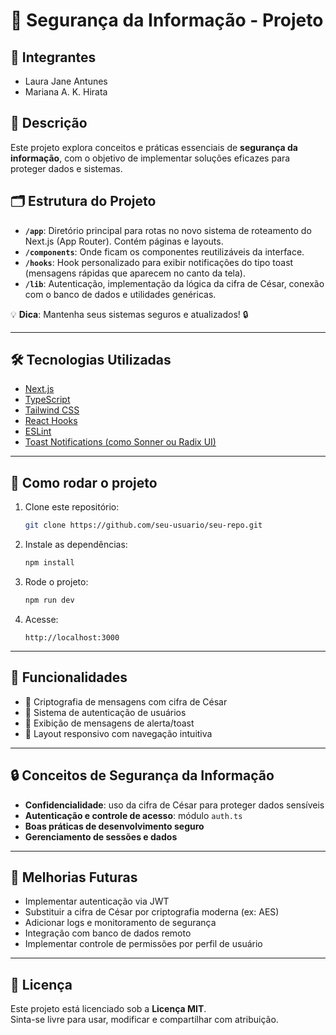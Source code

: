 # 🚀 Segurança da Informação - Projeto

## 👤 Integrantes

- Laura Jane Antunes  
- Mariana A. K. Hirata

## 📖 Descrição

Este projeto explora conceitos e práticas essenciais de **segurança da informação**, com o objetivo de implementar soluções eficazes para proteger dados e sistemas.

## 🗂️ Estrutura do Projeto

- **`/app`**: Diretório principal para rotas no novo sistema de roteamento do Next.js (App Router). Contém páginas e layouts.
- **`/components`**: Onde ficam os componentes reutilizáveis da interface.
- **`/hooks`**: Hook personalizado para exibir notificações do tipo toast (mensagens rápidas que aparecem no canto da tela).
- **`/lib`**: Autenticação, implementação da lógica da cifra de César, conexão com o banco de dados e utilidades genéricas.

💡 **Dica**: Mantenha seus sistemas seguros e atualizados! 🔒

---

## 🛠️ Tecnologias Utilizadas

- [Next.js](https://nextjs.org/)
- [TypeScript](https://www.typescriptlang.org/)
- [Tailwind CSS](https://tailwindcss.com/)
- [React Hooks](https://reactjs.org/docs/hooks-intro.html)
- [ESLint](https://eslint.org/)
- [Toast Notifications (como Sonner ou Radix UI)](https://sonner.emilkowal.dev/)

---

## 🚧 Como rodar o projeto

1. Clone este repositório:
   ```bash
   git clone https://github.com/seu-usuario/seu-repo.git
   ```

2. Instale as dependências:
   ```bash
   npm install
   ```

3. Rode o projeto:
   ```bash
   npm run dev
   ```

4. Acesse:
   ```
   http://localhost:3000
   ```

---

## 🎯 Funcionalidades

- 🔐 Criptografia de mensagens com cifra de César
- 🔑 Sistema de autenticação de usuários
- 📢 Exibição de mensagens de alerta/toast
- 🧩 Layout responsivo com navegação intuitiva

---

## 🔒 Conceitos de Segurança da Informação

- **Confidencialidade**: uso da cifra de César para proteger dados sensíveis  
- **Autenticação e controle de acesso**: módulo `auth.ts`  
- **Boas práticas de desenvolvimento seguro**  
- **Gerenciamento de sessões e dados**

---

## 🚀 Melhorias Futuras

- Implementar autenticação via JWT
- Substituir a cifra de César por criptografia moderna (ex: AES)
- Adicionar logs e monitoramento de segurança
- Integração com banco de dados remoto
- Implementar controle de permissões por perfil de usuário

---

## 📄 Licença

Este projeto está licenciado sob a **Licença MIT**.  
Sinta-se livre para usar, modificar e compartilhar com atribuição.
